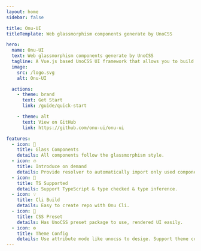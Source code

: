 ```yaml
---
layout: home
sidebar: false

title: Onu-UI
titleTemplate: Web glassmorphism components generate by UnoCSS

hero:
  name: Onu-UI
  text: Web glassmorphism components generate by UnoCSS
  tagline: A Vue.js based UnoCSS UI framework that allows you to build modern SPA applications with UnoCSS.
  image: 
    src: /logo.svg
    alt: Onu-UI

  actions:
    - theme: brand
      text: Get Start
      link: /guide/quick-start

    - theme: alt
      text: View on GitHub
      link: https://github.com/onu-ui/onu-ui

features:
  - icon: 🌈 
    title: Glass Components
    details: All components follow the glassmorphism style.
  - icon: 🔥 
    title: Introduce on demand 
    details: Provide resolver to automatically import only used components.
  - icon: 🎉
    title: TS Supported
    details: Support TypeScript & type checked & type inference.
  - icon: 💡
    title: Cli Build
    details: Easy to create repo with Onu Cli.
  - icon: 🍬
    title: CSS Preset
    details: Has UnoCSS preset package to use, rendered UI easily.
  - icon: ⚙️ 
    title: Theme Config
    details: Use attribute mode like unocss to desige. Support theme config to customize theme.
---
```

